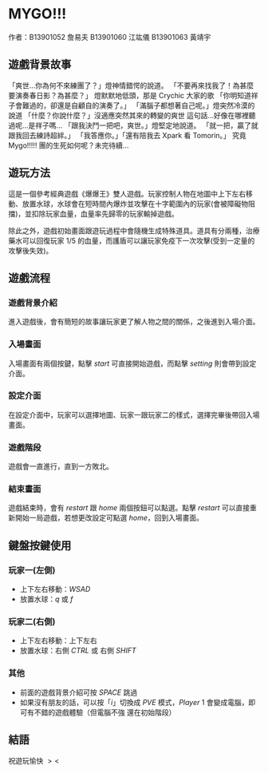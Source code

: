 # MYGO!!!
作者：B13901052 詹易夫 B13901060 江竑儀 B13901063 黃靖宇

## 遊戲背景故事
「爽世...你為何不來練團了？」燈神情錯愕的說道。
「不要再來找我了！為甚麼要演奏春日影？為甚麼？」
燈默默地低頭，那是 Crychic 大家的歌
「你明知道祥子會難過的，卻還是自顧自的演奏了。」
「滿腦子都想著自己呢。」燈突然冷漠的說道
「什麼？你說什麼？」沒適應突然其來的轉變的爽世
這句話...好像在哪裡聽過呢...是祥子嗎...
「跟我決鬥一把吧，爽世。」燈堅定地說道。
「就一把，贏了就跟我回去練詩超絆。」
「我答應你。」「還有陪我去 Xpark 看 Tomorin。」
究竟 Mygo!!!!! 團的生死如何呢？未完待續...

## 遊玩方法
這是一個參考經典遊戲《爆爆王》雙人遊戲。玩家控制人物在地圖中上下左右移動、放置水球，水球會在短時間內爆炸並攻擊在十字範圍內的玩家(會被障礙物阻擋)，並扣除玩家血量，血量率先歸零的玩家輸掉遊戲。

除此之外，遊戲初始畫面跟遊玩過程中會隨機生成特殊道具。道具有分兩種，治療藥水可以回復玩家 $1/5$ 的血量，而護盾可以讓玩家免疫下一次攻擊(受到一定量的攻擊後失效)。

## 遊戲流程

### 遊戲背景介紹
進入遊戲後，會有簡短的故事讓玩家更了解人物之間的關係，之後進到入場介面。
### 入場畫面
入場畫面有兩個按鍵，點擊 $start$ 可直接開始遊戲，而點擊 $setting$ 則會帶到設定介面。
### 設定介面
在設定介面中，玩家可以選擇地圖、玩家一跟玩家二的樣式，選擇完畢後帶回入場畫面。
### 遊戲階段
遊戲會一直進行，直到一方敗北。

### 結束畫面
遊戲結束時，會有 $restart$ 跟 $home$ 兩個按鈕可以點選。點擊 $restart$ 可以直接重新開始一局遊戲，若想更改設定可點選 $home$，回到入場畫面。


## 鍵盤按鍵使用
### 玩家一(左側)

- 上下左右移動：$WSAD$ 
- 放置水球：$q$ 或 $f$

### 玩家二(右側)

- 上下左右移動：上下左右
- 放置水球：右側 $CTRL$ 或 右側 $SHIFT$

### 其他

- 前面的遊戲背景介紹可按 $SPACE$ 跳過
- 如果沒有朋友的話，可以按「$i$」切換成 $PVE$ 模式，$Player$ $1$ 會變成電腦，即可有不錯的遊戲體驗（但電腦不強 還在初始階段）


## 結語
祝遊玩愉快 $><$

